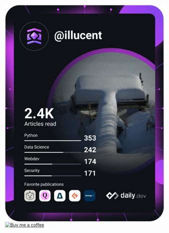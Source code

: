 <a href="https://app.daily.dev/illucent"><img src="https://github.com/illucent/illucent/blob/main/devcard.svg" width="555" alt="illucent's dev card"/></a>
[![Buy me a coffee](https://img.shields.io/badge/$-BuyMeACoffee-blue.svg)](https://www.buymeacoffee.com/illucent)
